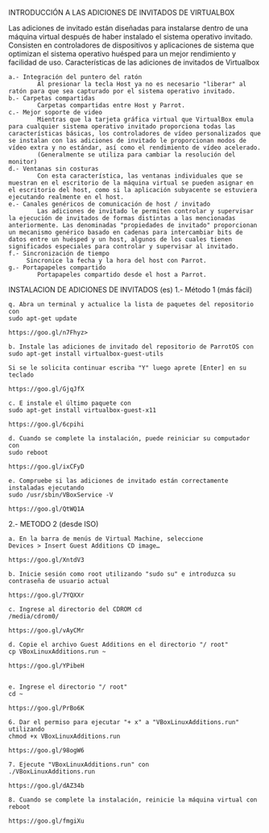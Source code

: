 INTRODUCCIÓN A LAS ADICIONES DE INVITADOS DE VIRTUALBOX

Las adiciones de invitado están diseñadas para instalarse dentro de una máquina virtual después de haber instalado el sistema operativo invitado.
Consisten en controladores de dispositivos y aplicaciones de sistema que optimizan el sistema operativo huésped para un mejor rendimiento y facilidad de uso.
Características de las adiciones de invitados de Virtualbox

    a.- Integración del puntero del ratón
        	Al presionar la tecla Host ya no es necesario "liberar" al ratón para que sea capturado por el sistema operativo invitado.
    b.- Carpetas compartidas
        	Carpetas compartidas entre Host y Parrot.
    c.- Mejor soporte de video
        	Mientras que la tarjeta gráfica virtual que VirtualBox emula para cualquier sistema operativo invitado proporciona todas las características básicas, los controladores de vídeo personalizados que se instalan con las adiciones de invitado le proporcionan modos de vídeo extra y no estándar, así como el rendimiento de vídeo acelerado.
        	(Generalmente se utiliza para cambiar la resolución del monitor)
    d.- Ventanas sin costuras
        	Con esta característica, las ventanas individuales que se muestran en el escritorio de la máquina virtual se pueden asignar en el escritorio del host, como si la aplicación subyacente se estuviera ejecutando realmente en el host.
    e.- Canales genéricos de comunicación de host / invitado
        	Las adiciones de invitado le permiten controlar y supervisar la ejecución de invitados de formas distintas a las mencionadas anteriormente. Las denominadas "propiedades de invitado" proporcionan un mecanismo genérico basado en cadenas para intercambiar bits de datos entre un huésped y un host, algunos de los cuales tienen significados especiales para controlar y supervisar al invitado.
    f.- Sincronización de tiempo
       	 Sincronice la fecha y la hora del host con Parrot.
    g.- Portapapeles compartido
        	Portapapeles compartido desde el host a Parrot.


INSTALACION DE ADICIONES DE INVITADOS (es)
1.- Método 1 (más fácil)

	q. Abra un terminal y actualice la lista de paquetes del repositorio con
	sudo apt-get update

	https://goo.gl/n7Fhyz>

	b. Instale las adiciones de invitado del repositorio de ParrotOS con
	sudo apt-get install virtualbox-guest-utils

	Si se le solicita continuar escriba "Y" luego aprete [Enter] en su teclado

	https://goo.gl/GjqJfX

	c. E instale el último paquete con
	sudo apt-get install virtualbox-guest-x11

	https://goo.gl/6cpihi

	d. Cuando se complete la instalación, puede reiniciar su computador con
	sudo reboot

	https://goo.gl/ixCFyD

	e. Compruebe si las adiciones de invitado están correctamente instaladas ejecutando
	sudo /usr/sbin/VBoxService -V

	https://goo.gl/QtWQ1A

2.- METODO 2 (desde ISO)

	a. En la barra de menús de Virtual Machine, seleccione
	Devices > Insert Guest Additions CD image…

	https://goo.gl/XntdV3

	b. Inicie sesión como root utilizando "sudo su" e introduzca su contraseña de usuario actual
	
	https://goo.gl/7YQXXr

	c. Ingrese al directorio del CDROM cd 
	/media/cdrom0/

	https://goo.gl/vAyCMr

	d. Copie el archivo Guest Additions en el directorio "/ root"
	cp VBoxLinuxAdditions.run ~

	https://goo.gl/YPibeH


	e. Ingrese el directorio "/ root"
	cd ~
	
	https://goo.gl/PrBo6K

	6. Dar el permiso para ejecutar "+ x" a "VBoxLinuxAdditions.run" utilizando
	chmod +x VBoxLinuxAdditions.run

	https://goo.gl/98ogW6

	7. Ejecute "VBoxLinuxAdditions.run" con
	./VBoxLinuxAdditions.run

	https://goo.gl/dAZ34b

	8. Cuando se complete la instalación, reinicie la máquina virtual con 
	reboot
	
	https://goo.gl/fmgiXu
	


	













